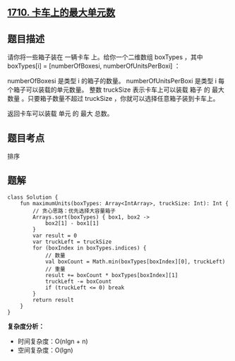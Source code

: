## [1710. 卡车上的最大单元数](https://leetcode.cn/problems/maximum-units-on-a-truck/description/)

## 题目描述

请你将一些箱子装在 一辆卡车 上。给你一个二维数组 boxTypes ，其中 boxTypes[i] = [numberOfBoxesi, numberOfUnitsPerBoxi] ：

numberOfBoxesi 是类型 i 的箱子的数量。
numberOfUnitsPerBoxi 是类型 i 每个箱子可以装载的单元数量。
整数 truckSize 表示卡车上可以装载 箱子 的 最大数量 。只要箱子数量不超过 truckSize ，你就可以选择任意箱子装到卡车上。

返回卡车可以装载 单元 的 最大 总数。

## 题目考点

排序

## 题解
 
```
class Solution {
    fun maximumUnits(boxTypes: Array<IntArray>, truckSize: Int): Int {
        // 贪心思路：优先选择大容量箱子
        Arrays.sort(boxTypes) { box1, box2 ->
            box2[1] - box1[1]
        }
        var result = 0
        var truckLeft = truckSize
        for (boxIndex in boxTypes.indices) {
            // 数量
            val boxCount = Math.min(boxTypes[boxIndex][0], truckLeft)
            // 重量
            result += boxCount * boxTypes[boxIndex][1]
            truckLeft -= boxCount
            if (truckLeft <= 0) break
        }
        return result
    }
}
```

**复杂度分析：**

- 时间复杂度：O(nlgn + n)
- 空间复杂度：O(lgn) 
